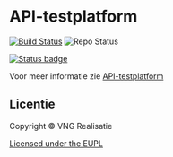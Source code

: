 # API-testplatform

[![Build Status](https://jenkins.nlx.io/job/gemma-zaken-build-and-test/badge/icon?style=plastic)](https://jenkins.nlx.io/) ![Repo Status](https://img.shields.io/badge/status-concept-lightgrey.svg?style=plastic)

[![Status badge](https://img.shields.io/endpoint.svg?style=for-the-badge&url=https%3A//api-test.nl/api/v1/provider-latest-badge/3fa51402-62c6-42d6-89fd-e14a2b818a6c/)](https://api-test.nl/server/2/dff1f823-ecc7-4ab8-8fb6-cc20793bd60f/3fa51402-62c6-42d6-89fd-e14a2b818a6c/latest/)

Voor meer informatie zie [API-testplatform](https://github.com/VNG-Realisatie/api-testvoorziening)

## Licentie
Copyright © VNG Realisatie

[Licensed under the EUPL](LICENCE.md)
